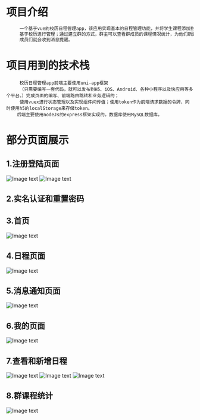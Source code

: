 # 项目介绍
```javascript
     一个基于vue的校历日程管理app，该应用实现基本的日程管理功能，并将学生课程添加到日程中，
     基于校历进行管理；通过建立群的方式，群主可以查看群成员的课程情况统计，为他们新建日程，
     成员们就会收到消息提醒。
```

# 项目用到的技术栈
```
     校历日程管理app前端主要使用uni-app框架
     （只需要编写一套代码，就可以发布到H5、iOS、Android、各种小程序以及快应用等多个平台。）完成页面的编写、前端路由跳转和业务逻辑的；
     使用vuex进行状态管理以及实现组件间传值；使用token作为前端请求数据的令牌，同时使用h5的localStorage来存储token。
    后端主要使用nodeJs的express框架实现的。数据库使用MySQL数据库。
```

# 部分页面展示
## 1.注册登陆页面
![Image text](https://raw.githubusercontent.com/xxcr/uni-app-node-mysql-schedule/master/img-folder/1.jpg)
![Image text](https://raw.githubusercontent.com/xxcr/uni-app-node-mysql-schedule/master/img-folder/02.png)

## 2.实名认证和重置密码
## 3.首页
![Image text](https://raw.githubusercontent.com/xxcr/uni-app-node-mysql-schedule/master/img-folder/05.png)

## 4.日程页面
![Image text](https://raw.githubusercontent.com/xxcr/uni-app-node-mysql-schedule/master/img-folder/06.png)

## 5.消息通知页面
![Image text](https://raw.githubusercontent.com/xxcr/uni-app-node-mysql-schedule/master/img-folder/07.png)

## 6.我的页面
![Image text](https://raw.githubusercontent.com/xxcr/uni-app-node-mysql-schedule/master/img-folder/08.png)

## 7.查看和新增日程
![Image text](https://raw.githubusercontent.com/xxcr/uni-app-node-mysql-schedule/master/img-folder/09.png)
![Image text](https://raw.githubusercontent.com/xxcr/uni-app-node-mysql-schedule/master/img-folder/10.png)
![Image text](https://raw.githubusercontent.com/xxcr/uni-app-node-mysql-schedule/master/img-folder/12.png)

## 8.群课程统计
![Image text](https://raw.githubusercontent.com/xxcr/uni-app-node-mysql-schedule/master/img-folder/11.png)